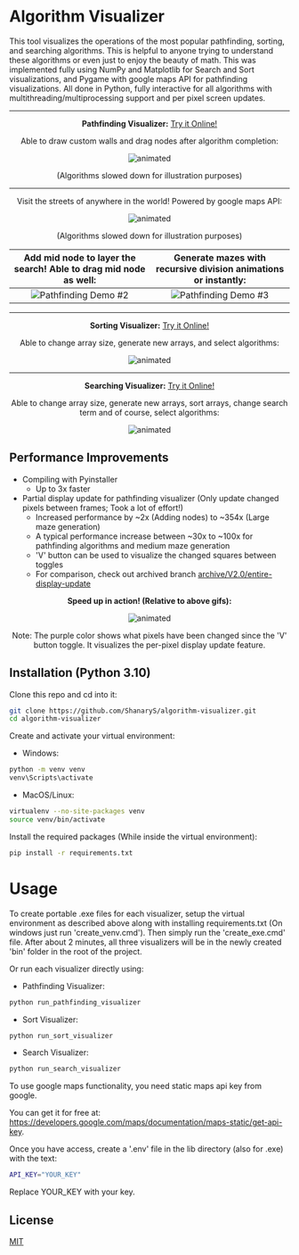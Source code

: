 # Algorithm Visualizer

This tool visualizes the operations of the most popular pathfinding, sorting, and searching algorithms. This is helpful to anyone trying to understand these algorithms or even just to enjoy the beauty of math. This was implemented fully using NumPy and Matplotlib for Search and Sort visualizations, and Pygame with google maps API for pathfinding visualizations. All done in Python, fully interactive for all algorithms with multithreading/multiprocessing support and per pixel screen updates.

***

<p align="center">
  <strong>Pathfinding Visualizer:</strong> <a href="https://replit.com/@ShanaryS/Pathfinding-Visualizer?v=1">Try it Online!</a>
</p>

<p align="center">
  Able to draw custom walls and drag nodes after algorithm completion:
</p>

<p align="center">
  <img src="https://user-images.githubusercontent.com/86130442/132488928-2ddace80-7be9-404d-903e-ecfe360bbf7f.gif" alt="animated" />
</p>

<p align="center">
  (Algorithms slowed down for illustration purposes)
</p>

***

<p align="center">
  Visit the streets of anywhere in the world! Powered by google maps API:
</p>

<p align="center">
  <img src="https://user-images.githubusercontent.com/86130442/135311945-822a86b2-e09a-480d-bd98-c21d604a2f8f.gif" alt="animated" />
</p>

<p align="center">
  (Algorithms slowed down for illustration purposes)
</p>

Add mid node to layer the search! Able to drag mid node as well:             |  Generate mazes with recursive division animations or instantly:
:-------------------------:|:-------------------------:
![Pathfinding Demo #2](https://user-images.githubusercontent.com/86130442/132563386-554f632d-e1bf-41f8-9e5d-1f6e06487186.gif)  |  ![Pathfinding Demo #3](https://user-images.githubusercontent.com/86130442/132563681-c7387b5b-f8b3-4e7b-9578-34428a0f850c.gif)

***

<p align="center">
  <strong>Sorting Visualizer:</strong> <a href="https://replit.com/@ShanaryS/Sorting-Visualizer?v=1">Try it Online!</a>
</p>

<p align="center">
  Able to change array size, generate new arrays, and select algorithms:
</p>

<p align="center">
  <img src="https://user-images.githubusercontent.com/86130442/131289060-9d2ca6a5-ad37-464c-bcdc-fbd57ab08cdd.gif" alt="animated" />
</p>

***

<p align="center">
  <strong>Searching Visualizer:</strong> <a href="https://replit.com/@ShanaryS/Searching-Visualizer?v=1">Try it Online!</a>
</p>

<p align="center">
  Able to change array size, generate new arrays, sort arrays, change search term and of course, select algorithms:
</p>

<p align="center">
  <img src="https://user-images.githubusercontent.com/86130442/131287945-a9409a1d-7f8e-4396-af52-14591e421225.gif" alt="animated" />
</p>

## Performance Improvements

* Compiling with Pyinstaller
  * Up to 3x faster
* Partial display update for pathfinding visualizer (Only update changed pixels between frames; Took a lot of effort!)
  * Increased performance by ~2x (Adding nodes) to ~354x (Large maze generation)
  * A typical performance increase between ~30x to ~100x for pathfinding algorithms and medium maze generation
  * 'V' button can be used to visualize the changed squares between toggles
  * For comparison, check out archived branch [archive/V2.0/entire-display-update](https://github.com/ShanaryS/algorithm-visualizer/tree/archive/V2.0/entire-display-update)

<p align="center">
  <strong>Speed up in action! (Relative to above gifs):</strong>
</p>

<p align="center">
  <img src="https://user-images.githubusercontent.com/86130442/160454970-8e499a0f-32ee-4165-8376-856f05f726f1.gif" alt="animated" />
</p>

<p align="center">
  Note: The purple color shows what pixels have been changed since the 'V' button toggle. It visualizes the per-pixel display update feature.
</p>

## Installation (Python 3.10)

Clone this repo and cd into it:

```bash
git clone https://github.com/ShanaryS/algorithm-visualizer.git
cd algorithm-visualizer
```

Create and activate your virtual environment:

* Windows:
```bash
python -m venv venv
venv\Scripts\activate
```

* MacOS/Linux:
```bash
virtualenv --no-site-packages venv
source venv/bin/activate
```

Install the required packages (While inside the virtual environment):

```bash
pip install -r requirements.txt
```

# Usage

To create portable .exe files for each visualizer, setup the virtual environment as described above along with installing requirements.txt (On windows just run 'create_venv.cmd').
Then simply run the 'create_exe.cmd' file. After about 2 minutes, all three visualizers will be in the newly created 'bin' folder in the root of the project.

Or run each visualizer directly using:

* Pathfinding Visualizer:
```bash
python run_pathfinding_visualizer
```

* Sort Visualizer:
```bash
python run_sort_visualizer
```

* Search Visualizer:
```bash
python run_search_visualizer
```

To use google maps functionality, you need static maps api key from google.

You can get it for free at: https://developers.google.com/maps/documentation/maps-static/get-api-key.

Once you have access, create a '.env' file in the lib directory (also for .exe) with the text:
```bash
API_KEY="YOUR_KEY"
```
Replace YOUR_KEY with your key.

## License
[MIT](https://github.com/ShanaryS/algorithm-visualizer/blob/main/LICENSE)
